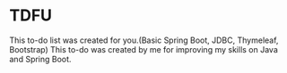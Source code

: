 # TDFU
This to-do list was created for you.(Basic Spring Boot, JDBC, Thymeleaf, Bootstrap)
This to-do was created by me for improving my skills on Java and Spring Boot. 
